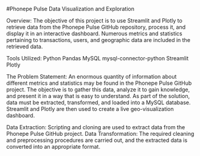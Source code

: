 #Phonepe Pulse Data Visualization and Exploration

Overview:
The objective of this project is to use Streamlit and Plotly to retrieve data from the Phonepe Pulse GitHub repository, process it, and display it in an interactive dashboard. Numerous metrics and statistics pertaining to transactions, users, and geographic data are included in the retrieved data.

Tools Utilized:
Python
Pandas
MySQL
mysql-connector-python
Streamlit
Plotly

The Problem Statement:
An enormous quantity of information about different metrics and statistics may be found in the Phonepe Pulse GitHub project. The objective is to gather this data, analyze it to gain knowledge, and present it in a way that is easy to understand. As part of the solution, data must be extracted, transformed, and loaded into a MySQL database. Streamlit and Plotly are then used to create a live geo-visualization dashboard.

Data Extraction: Scripting and cloning are used to extract data from the Phonepe Pulse GitHub project.
Data Transformation: The required cleaning and preprocessing procedures are carried out, and the extracted data is converted into an appropriate format.
